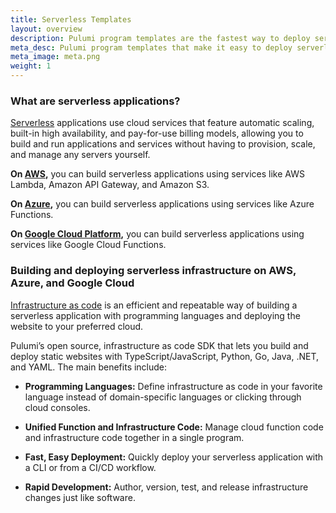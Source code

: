 ```yaml
---
title: Serverless Templates
layout: overview
description: Pulumi program templates are the fastest way to deploy serverless applications on AWS, Azure, or Google Cloud Platform. Templates come with predefined infrastructure as code so you can get started instantly.
meta_desc: Pulumi program templates that make it easy to deploy serverless applications on AWS, Azure, or Google Cloud Platform.
meta_image: meta.png
weight: 1
---
```


### What are serverless applications?

[Serverless](/serverless) applications use cloud services that feature automatic scaling, built-in high availability, and pay-for-use billing models, allowing you to build and run applications and services without having to provision, scale, and manage any servers yourself.

**On [AWS](/aws),** you can build serverless applications using services like AWS Lambda, Amazon API Gateway, and Amazon S3.

**On [Azure](/azure),** you can build serverless applications using services like Azure Functions.

**On [Google Cloud Platform](/gcp),** you can build serverless applications using services like Google Cloud Functions.

### Building and deploying serverless infrastructure on AWS, Azure, and Google Cloud

[Infrastructure as code](/what-is/what-is-infrastructure-as-code) is an efficient and repeatable way of building a serverless application with programming languages and deploying the website to your preferred cloud.

Pulumi’s open source, infrastructure as code SDK that lets you build and deploy static websites with TypeScript/JavaScript, Python, Go, Java, .NET, and YAML. The main benefits include:

* **Programming Languages:** Define infrastructure as code in your favorite language instead of domain-specific languages or clicking through cloud consoles.

* **Unified Function and Infrastructure Code:** Manage cloud function code and infrastructure code together in a single program.

* **Fast, Easy Deployment:** Quickly deploy your serverless application with a CLI or from a CI/CD workflow.

* **Rapid Development:** Author, version, test, and release infrastructure changes just like software.
